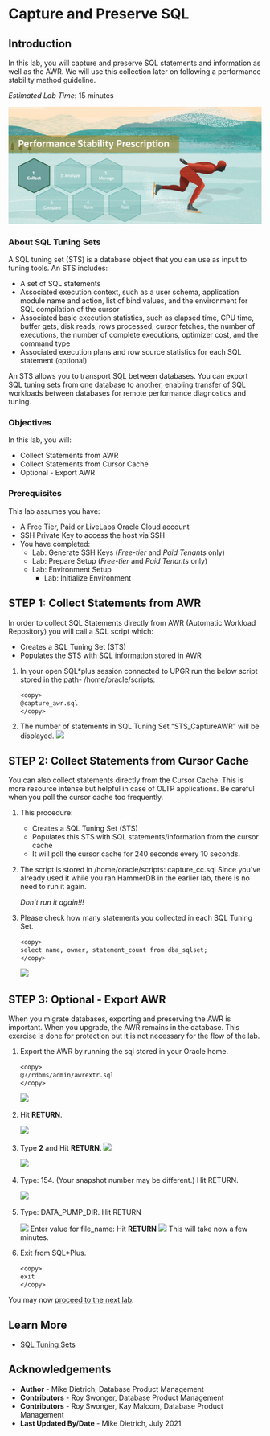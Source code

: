 # Capture and Preserve SQL

## Introduction

In this lab, you will capture and preserve SQL statements and information as well as the AWR. We will use this collection later on following a performance stability method guideline.

*Estimated Lab Time*: 15 minutes

![](./images/performance_prescription_01.png " ")

### About SQL Tuning Sets
A SQL tuning set (STS) is a database object that you can use as input to tuning tools.
An STS includes:

- A set of SQL statements
- Associated execution context, such as a user schema, application module name and action, list of bind values, and the environment for SQL compilation of the cursor
- Associated basic execution statistics, such as elapsed time, CPU time, buffer gets, disk reads, rows processed, cursor fetches, the number of executions, the number of complete executions, optimizer cost, and the command type
- Associated execution plans and row source statistics for each SQL statement (optional)

An STS allows you to transport SQL between databases. You can export SQL tuning sets from one database to another, enabling transfer of SQL workloads between databases for remote performance diagnostics and tuning.


### Objectives
In this lab, you will:
* Collect Statements from AWR
* Collect Statements from Cursor Cache
* Optional - Export AWR

### Prerequisites
This lab assumes you have:
- A Free Tier, Paid or LiveLabs Oracle Cloud account
- SSH Private Key to access the host via SSH
- You have completed:
    - Lab: Generate SSH Keys (*Free-tier* and *Paid Tenants* only)
    - Lab: Prepare Setup (*Free-tier* and *Paid Tenants* only)
    - Lab: Environment Setup
		- Lab: Initialize Environment

## **STEP 1**: Collect Statements from AWR

In order to collect SQL Statements directly from AWR (Automatic Workload Repository) you will call a SQL script which:
- Creates a SQL Tuning Set (STS)
- Populates the STS with SQL information stored in AWR

1.  In your open SQL*plus session connected to UPGR run the below script stored in the path- /home/oracle/scripts:    

    ```
    <copy>
    @capture_awr.sql
    </copy>
    ```

2. The number of statements in SQL Tuning Set “STS_CaptureAWR” will be displayed.
    ![](./images/upgrade_19c_10.png " ")

## **STEP 2**: Collect Statements from Cursor Cache

You can also collect statements directly from the Cursor Cache. This is more resource intense but helpful in case of OLTP applications. Be careful when you poll the cursor cache too frequently.

1. This procedure:
      - Creates a SQL Tuning Set (STS)
      - Populates this STS with SQL statements/information from the cursor cache
      - It will poll the cursor cache for 240 seconds every 10 seconds.

2. The script is stored in /home/oracle/scripts:
        capture_cc.sql
   Since you've already used it while you ran HammerDB in the earlier lab, there is no need to run it again.

    *Don’t run it again!!!*

3. Please check how many statements you collected in each SQL Tuning Set.

    ```
    <copy>
    select name, owner, statement_count from dba_sqlset;
    </copy>
    ```
    ![](./images/sqlset.png " ")


## **STEP 3**: Optional - Export AWR

When you migrate databases, exporting and preserving the AWR is important. When you upgrade, the AWR remains in the database. This exercise is done for protection but it is not necessary for the flow of the lab.

1. Export the AWR by running the sql stored in your Oracle home.

    ```
    <copy>
    @?/rdbms/admin/awrextr.sql
    </copy>
    ```
    ![](./images/upgrade_19c_11.png " ")

2. Hit **RETURN**.

    ![](./images/upgrade_19c_12.png " ")

3. Type **2** and Hit **RETURN**.
   ![](./images/snapday2.png " ")

    ![](./images/snapid.png " ")

4. Type: 154. (Your snapshot number may be different.)  Hit RETURN.

    ![](./images/upgrade_19c_15.png " ")

5. Type: DATA\_PUMP\_DIR.  Hit RETURN

    ![](./images/upgrade_19c_16.png " ")
    Enter value for file_name:
    Hit **RETURN**
    ![](./images/upgrade_19c_17.png " ")
    This will take now a few minutes.

6. Exit from SQL*Plus.

    ```
    <copy>
    exit
    </copy>
    ```

You may now [proceed to the next lab](#next).

## Learn More

* [SQL Tuning Sets](https://docs.oracle.com/en/database/oracle/oracle-database/19/tgsql/managing-sql-tuning-sets.html#GUID-DD136837-9921-4C73-ABB8-9F1DC22542C5)

## Acknowledgements
* **Author** - Mike Dietrich, Database Product Management
* **Contributors** -  Roy Swonger, Database Product Management
* **Contributors** -  Roy Swonger, Kay Malcom, Database Product Management
* **Last Updated By/Date** - Mike Dietrich, July 2021
